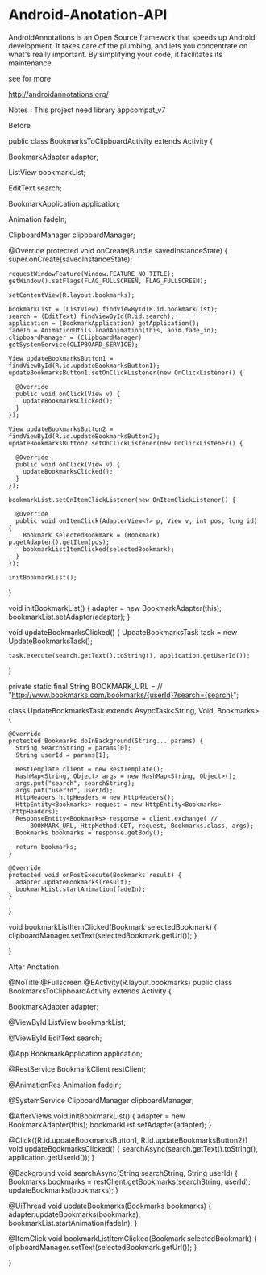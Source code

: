 Android-Anotation-API
=====================

AndroidAnnotations is an Open Source framework that speeds up Android development. 
It takes care of the plumbing, and lets you concentrate on what's really important. 
By simplifying your code, it facilitates its maintenance.

see for more 

http://androidannotations.org/

Notes : 
This project need library appcompat_v7 

Before 

public class BookmarksToClipboardActivity extends Activity {
  
  BookmarkAdapter adapter;
 
  ListView bookmarkList;
 
  EditText search;
 
  BookmarkApplication application;
 
  Animation fadeIn;
 
  ClipboardManager clipboardManager;
 
  @Override
  protected void onCreate(Bundle savedInstanceState) {
    super.onCreate(savedInstanceState);
 
    requestWindowFeature(Window.FEATURE_NO_TITLE);
    getWindow().setFlags(FLAG_FULLSCREEN, FLAG_FULLSCREEN);
 
    setContentView(R.layout.bookmarks);
 
    bookmarkList = (ListView) findViewById(R.id.bookmarkList);
    search = (EditText) findViewById(R.id.search);
    application = (BookmarkApplication) getApplication();
    fadeIn = AnimationUtils.loadAnimation(this, anim.fade_in);
    clipboardManager = (ClipboardManager) getSystemService(CLIPBOARD_SERVICE);
 
    View updateBookmarksButton1 = findViewById(R.id.updateBookmarksButton1);
    updateBookmarksButton1.setOnClickListener(new OnClickListener() {
 
      @Override
      public void onClick(View v) {
        updateBookmarksClicked();
      }
    });
 
    View updateBookmarksButton2 = findViewById(R.id.updateBookmarksButton2);
    updateBookmarksButton2.setOnClickListener(new OnClickListener() {
 
      @Override
      public void onClick(View v) {
        updateBookmarksClicked();
      }
    });
 
    bookmarkList.setOnItemClickListener(new OnItemClickListener() {
 
      @Override
      public void onItemClick(AdapterView<?> p, View v, int pos, long id) {
        Bookmark selectedBookmark = (Bookmark) p.getAdapter().getItem(pos);
        bookmarkListItemClicked(selectedBookmark);
      }
    });
 
    initBookmarkList();
  }
 
  void initBookmarkList() {
    adapter = new BookmarkAdapter(this);
    bookmarkList.setAdapter(adapter);
  }
 
  void updateBookmarksClicked() {
    UpdateBookmarksTask task = new UpdateBookmarksTask();
 
    task.execute(search.getText().toString(), application.getUserId());
  }
  
  private static final String BOOKMARK_URL = //
  "http://www.bookmarks.com/bookmarks/{userId}?search={search}";
  
  
  class UpdateBookmarksTask extends AsyncTask<String, Void, Bookmarks> {
 
    @Override
    protected Bookmarks doInBackground(String... params) {
      String searchString = params[0];
      String userId = params[1];
 
      RestTemplate client = new RestTemplate();
      HashMap<String, Object> args = new HashMap<String, Object>();
      args.put("search", searchString);
      args.put("userId", userId);
      HttpHeaders httpHeaders = new HttpHeaders();
      HttpEntity<Bookmarks> request = new HttpEntity<Bookmarks>(httpHeaders);
      ResponseEntity<Bookmarks> response = client.exchange( //
          BOOKMARK_URL, HttpMethod.GET, request, Bookmarks.class, args);
      Bookmarks bookmarks = response.getBody();
 
      return bookmarks;
    }
 
    @Override
    protected void onPostExecute(Bookmarks result) {
      adapter.updateBookmarks(result);
      bookmarkList.startAnimation(fadeIn);
    }
    
  }
 
  void bookmarkListItemClicked(Bookmark selectedBookmark) {
    clipboardManager.setText(selectedBookmark.getUrl());
  }
 
}

After Anotation


@NoTitle
@Fullscreen
@EActivity(R.layout.bookmarks)
public class BookmarksToClipboardActivity extends Activity {
  
  BookmarkAdapter adapter;
  
  @ViewById
  ListView bookmarkList;
 
  @ViewById
  EditText search;
  
  @App
  BookmarkApplication application;
  
  @RestService
  BookmarkClient restClient;
 
  @AnimationRes
  Animation fadeIn;
  
  @SystemService
  ClipboardManager clipboardManager;
 
  @AfterViews
  void initBookmarkList() {
    adapter = new BookmarkAdapter(this);
    bookmarkList.setAdapter(adapter);
  }
  
  @Click({R.id.updateBookmarksButton1, R.id.updateBookmarksButton2})
  void updateBookmarksClicked() {
    searchAsync(search.getText().toString(), application.getUserId());
  }
  
  @Background
  void searchAsync(String searchString, String userId) {
    Bookmarks bookmarks = restClient.getBookmarks(searchString, userId);
    updateBookmarks(bookmarks);
  }
 
  @UiThread
  void updateBookmarks(Bookmarks bookmarks) {
    adapter.updateBookmarks(bookmarks);
    bookmarkList.startAnimation(fadeIn);
  }
  
  @ItemClick
  void bookmarkListItemClicked(Bookmark selectedBookmark) {
    clipboardManager.setText(selectedBookmark.getUrl());
  }
 
}
